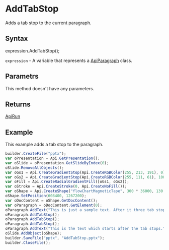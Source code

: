 # AddTabStop

Adds a tab stop to the current paragraph.

## Syntax

expression.AddTabStop();

`expression` - A variable that represents a [ApiParagraph](../ApiParagraph.md) class.

## Parametrs

This method doesn't have any parameters.

## Returns

[ApiRun](../../ApiRun/ApiRun.md)

## Example

This example adds a tab stop to the paragraph.

```javascript
builder.CreateFile("pptx");
var oPresentation = Api.GetPresentation();
var oSlide = oPresentation.GetSlideByIndex(0);
oSlide.RemoveAllObjects();
var oGs1 = Api.CreateGradientStop(Api.CreateRGBColor(255, 213, 191), 0);
var oGs2 = Api.CreateGradientStop(Api.CreateRGBColor(255, 111, 61), 100000);
var oFill = Api.CreateRadialGradientFill([oGs1, oGs2]);
var oStroke = Api.CreateStroke(0, Api.CreateNoFill());
var oShape = Api.CreateShape("flowChartMagneticTape", 300 * 36000, 130 * 36000, oFill, oStroke);
oShape.SetPosition(608400, 1267200);
var oDocContent = oShape.GetDocContent();
var oParagraph = oDocContent.GetElement(0);
oParagraph.AddText("This is just a sample text. After it three tab stops will be added.");
oParagraph.AddTabStop();
oParagraph.AddTabStop();
oParagraph.AddTabStop();
oParagraph.AddText("This is the text which starts after the tab stops.");
oSlide.AddObject(oShape);
builder.SaveFile("pptx", "AddTabStop.pptx");
builder.CloseFile();
```